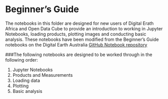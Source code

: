 # Beginner’s Guide 

The notebooks in this folder are designed for new users of Digital Erath Africa and Open Data Cube to provide an introduction to working in Jupyter Notebooks, loading products, plotting images and conducting basic analysis. These notebooks have been modified from the Beginner’s Guide notebooks on the Digital Earth Australia [GitHub Notebook repository](https://github.com/GeoscienceAustralia/dea-notebooks/tree/master)

###The following notebooks are designed to be worked through in the following order:
1.	Jupyter Notebooks
2.	Products and Measurements
3.	Loading data
4.	Plotting
5.	Basic analysis
